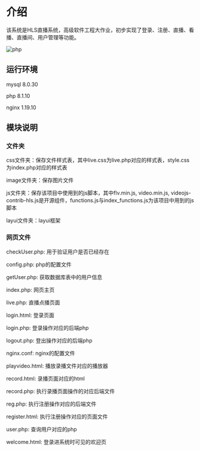 # 介绍
该系统是HLS直播系统，高级软件工程大作业，初步实现了登录、注册、直播、看播、直播间、用户管理等功能。

![php](https://github.com/windcry1/SeriorSoftwareEngineering/actions/workflows/php.yml/badge.svg)

## 运行环境
mysql 8.0.30

php 8.1.10

nginx 1.19.10

## 模块说明

### 文件夹

css文件夹：保存文件样式表，其中live.css为live.php对应的样式表，style.css为index.php对应的样式表

image文件夹：保存图片文件

js文件夹：保存该项目中使用到的js脚本，其中flv.min.js, video.min.js, videojs-contrib-hls.js是开源组件，functions.js与index_functions.js为该项目中用到的js脚本

layui文件夹：layui框架

### 网页文件

checkUser.php: 用于验证用户是否已经存在

config.php: php的配置文件

getUser.php: 获取数据库表中的用户信息

index.php: 网页主页

live.php: 直播点播页面

login.html: 登录页面

login.php: 登录操作对应的后端php

logout.php: 登出操作对应的后端php

nginx.conf: nginx的配置文件

playvideo.html: 播放录播文件对应的播放器

record.html: 录播页面对应的html

record.php: 执行录播页面操作的对应后端文件

reg.php: 执行注册操作对应的后端文件

register.html: 执行注册操作对应的页面文件

user.php: 查询用户对应的php

welcome.html: 登录进系统时可见的欢迎页